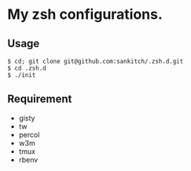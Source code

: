 # My zsh configurations.

## Usage

    $ cd; git clone git@github.com:sankitch/.zsh.d.git
    $ cd .zsh.d
    $ ./init

## Requirement

- gisty
- tw
- percol
- w3m
- tmux
- rbenv
